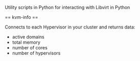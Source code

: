 Utility scripts in Python for interacting with Libvirt in Python

== kvm-info ==

Connects to each Hypervisor in your cluster and returns data:

* active domains
* total memory
* number of cores
* number of hypervisors
